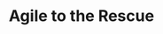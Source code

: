 ---
output: false
type: conference
name: ACE!2011
location: Kraków 🇵🇱
title: Agile to the Rescue
links:
  - type: slideshare
    link: https://www.slideshare.net/slideshow/agile-to-the-rescue/7489028
---